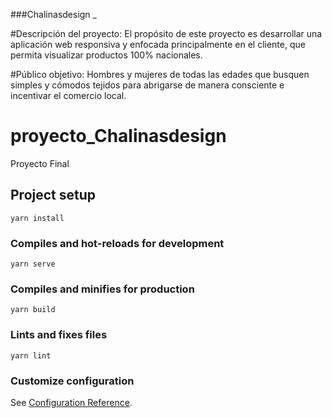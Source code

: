  ###Chalinasdesign _ 

#Descripción del proyecto: 
El propósito de este proyecto es desarrollar una aplicación web responsiva y enfocada principalmente en el cliente, que permita visualizar productos 100% nacionales. 

#Público objetivo: 
Hombres y mujeres de todas las edades que busquen simples y cómodos tejidos para abrigarse de manera consciente e incentivar el comercio local. 























# proyecto_Chalinasdesign
Proyecto Final 

## Project setup
```
yarn install
```

### Compiles and hot-reloads for development
```
yarn serve
```

### Compiles and minifies for production
```
yarn build
```

### Lints and fixes files
```
yarn lint
```

### Customize configuration
See [Configuration Reference](https://cli.vuejs.org/config/).
